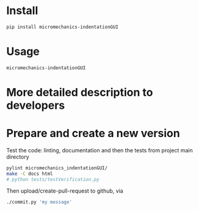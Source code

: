 # Install
``` bash
pip install micromechanics-indentationGUI
```
# Usage
``` bash
micromechanics-indentationGUI
``` 

# More detailed description to developers

# Prepare and create a new version
Test the code: linting, documentation and then the tests from project main directory
``` bash
pylint micromechanics_indentationGUI/
make -C docs html
# python tests/testVerification.py
```

Then upload/create-pull-request to github, via
``` bash
./commit.py 'my message'
```
